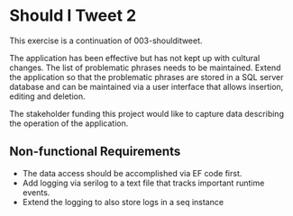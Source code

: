 Should I Tweet 2
================

This exercise is a continuation of 003-shoulditweet.

The application has been effective but has not kept up with cultural changes. The list of problematic phrases needs to be maintained. Extend the application so that the problematic phrases are stored in a SQL server database and can be maintained via a user interface that allows insertion, editing and deletion.

The stakeholder funding this project would like to capture data describing the operation of the application.

Non-functional Requirements
-------------

* The data access should be accomplished via EF code first.
* Add logging via serilog to a text file that tracks important runtime events.
* Extend the logging to also store logs in a seq instance
